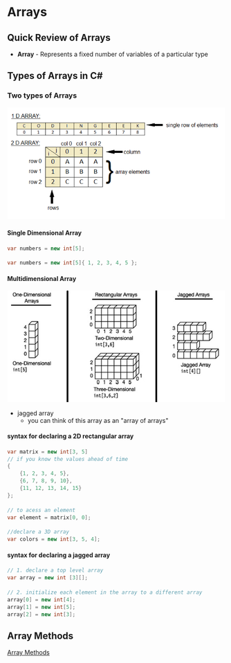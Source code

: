 # Arrays

## Quick Review of Arrays

- **Array** - Represents a fixed number of variables of a particular type

## Types of Arrays in C#

### Two types of Arrays

![typesofarray](2D-arrays.png)

#### Single Dimensional Array

```csharp
var numbers = new int[5];

var numbers = new int[5]{ 1, 2, 3, 4, 5 };
```

#### Multidimensional Array

![typesofarray2](dotnet_arrays.jpg)

- jagged array
  - you can think of this array as an "array of arrays"

#### syntax for declaring a 2D rectangular array

```csharp
var matrix = new int[3, 5]
// if you know the values ahead of time
{
    {1, 2, 3, 4, 5},
    {6, 7, 8, 9, 10},
    {11, 12, 13, 14, 15}
};

// to acess an element
var element = matrix[0, 0];

//declare a 3D array
var colors = new int[3, 5, 4];
```

#### syntax for declaring a jagged array

```csharp
// 1. declare a top level array
var array = new int [3][];

// 2. initialize each element in the array to a different array
array[0] = new int[4];
array[1] = new int[5];
array[2] = new int[3];
```

## Array Methods

[Array Methods](https://docs.microsoft.com/en-us/dotnet/api/system.array?view=net-5.0)
